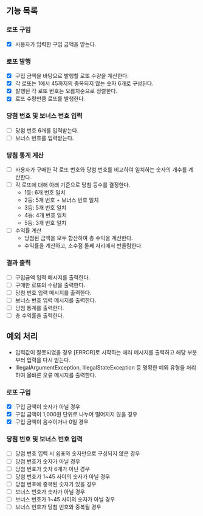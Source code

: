 ## 기능 목록
### 로또 구입 
- [x] 사용자가 입력한 구입 금액을 받는다.  

### 로또 발행 
- [x] 구입 금액을 바탕으로 발행할 로또 수량을 계산한다. 
- [x] 각 로또는 1에서 45까지의 중복되지 않는 숫자 6개로 구성된다. 
- [x] 발행된 각 로또 번호는 오름차순으로 정렬한다.  
- [x] 로또 수량만큼 로또를 발행한다.  

### 당첨 번호 및 보너스 번호 입력
- [ ] 당첨 번호 6개를 입력받는다.
- [ ] 보너스 번호를 입력받는다.  

### 당첨 통계 계산
- [ ] 사용자가 구매한 각 로또 번호와 당첨 번호를 비교하여 일치하는 숫자의 개수를 계산한다.
- [ ] 각 로또에 대해 아래 기준으로 당첨 등수를 결정한다.
  - 1등: 6개 번호 일치
  - 2등: 5개 번호 + 보너스 번호 일치
  - 3등: 5개 번호 일치
  - 4등: 4개 번호 일치
  - 5등: 3개 번호 일치
- [ ] 수익률 계산
  - 당첨된 금액을 모두 합산하여 총 수익을 계산한다.
  - 수익률을 계산하고, 소수점 둘째 자리에서 반올림한다.

### 결과 출력
- [ ] 구입금액 입력 메시지를 출력한다.
- [ ] 구매한 로또의 수량을 출력한다.
- [ ] 당첨 번호 입력 메시지를 출력한다.
- [ ] 보너스 번호 입력 메시지를 출력한다.
- [ ] 당첨 통계를 출력한다.
- [ ] 총 수익률을 출력한다.  

## 예외 처리
- 입력값이 잘못되었을 경우 [ERROR]로 시작하는 에러 메시지를 출력하고 해당 부분부터 입력을 다시 받는다.
- IllegalArgumentException, IllegalStateException 등 명확한 예외 유형을 처리하여 올바른 오류 메시지를 출력한다.  

### 로또 구입
- [x] 구입 금액이 숫자가 아닐 경우
- [x] 구입 금액이 1,000원 단위로 나누어 떨어지지 않을 경우
- [x] 구입 금액이 음수이거나 0일 경우
### 당첨 번호 및 보너스 번호 입력
- [ ] 당첨 번호 입력 시 쉼표와 숫자만으로 구성되지 않은 경우
- [ ] 당첨 번호가 숫자가 아닐 경우
- [ ] 당첨 번호가 숫자 6개가 아닌 경우
- [ ] 당첨 번호가 1~45 사이의 숫자가 아닐 경우
- [ ] 당첨 번호에 중복된 숫자가 있을 경우
- [ ] 보너스 번호가 숫자가 아닐 경우
- [ ] 보너스 번호가 1~45 사이의 숫자가 아닐 경우
- [ ] 보너스 번호가 당첨 번호와 중복될 경우